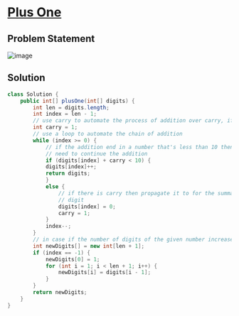 # [Plus One](https://leetcode.com/problems/plus-one/)
## Problem Statement
![image](https://github.com/SiddhantKumarMaurya/vigilant-invention/assets/107787014/b155b67a-830e-4e60-bf0b-1f7ad7f1bed2)
## Solution
```java
class Solution {
    public int[] plusOne(int[] digits) {
        int len = digits.length;
        int index = len - 1;
        // use carry to automate the process of addition over carry, if there is any carry
        int carry = 1;
        // use a loop to automate the chain of addition
        while (index >= 0) {
            // if the addition end in a number that's less than 10 then there's no
            // need to continue the addition
            if (digits[index] + carry < 10) {
            digits[index]++;
            return digits;
            }
            else {
                // if there is carry then propagate it to for the summation to the left
                // digit
                digits[index] = 0;
                carry = 1;
            }
            index--;
        }
        // in case if the number of digits of the given number increases after addition
        int newDigits[] = new int[len + 1];
        if (index == -1) {           
            newDigits[0] = 1;
            for (int i = 1; i < len + 1; i++) {
                newDigits[i] = digits[i - 1];
            }
        }
        return newDigits;
    }
}
```
